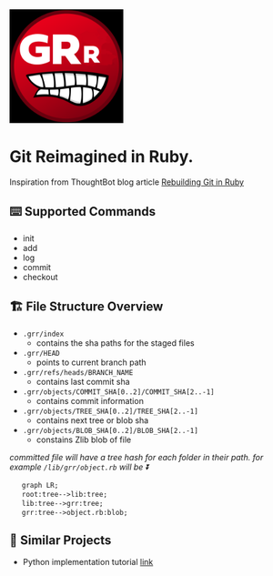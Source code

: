 <img src="logo.png" alt="drawing" width="200"/>

# Git Reimagined in Ruby.
Inspiration from ThoughtBot blog article [Rebuilding Git in Ruby](https://thoughtbot.com/blog/rebuilding-git-in-ruby)

## ⌨️ Supported Commands
- init
- add
- log
- commit
- checkout

## 🏗️ File Structure Overview
- `.grr/index`
  - contains the sha paths for the staged files
- `.grr/HEAD`
  - points to current branch path
- `.grr/refs/heads/BRANCH_NAME`
  - contains last commit sha
- `.grr/objects/COMMIT_SHA[0..2]/COMMIT_SHA[2..-1]`
  - contains commit information
- `.grr/objects/TREE_SHA[0..2]/TREE_SHA[2..-1]` 
  - contains next tree or blob sha
- `.grr/objects/BLOB_SHA[0..2]/BLOB_SHA[2..-1]` 
  - constains Zlib blob of file


 
_committed file will have a tree hash for each folder in their path. for example `/lib/grr/object.rb` will be ⏬_
```mermaid
   graph LR;
   root:tree-->lib:tree;
   lib:tree-->grr:tree;
   grr:tree-->object.rb:blob;
```     
 
## 💭 Similar Projects
- Python implementation tutorial [link](https://www.leshenko.net/p/ugit/#) 
